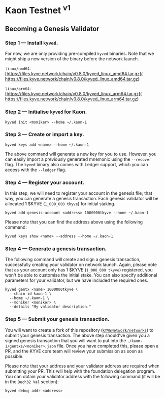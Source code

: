 # Kaon Testnet <sup>v1</sup>

## Becoming a Genesis Validator

### Step 1 — Install `kyved`.

For now, we are only providing pre-compiled `kyved` binaries. Note that we
might ship a new version of the binary before the network launch.

`linux/amd64`: [https://files.kyve.network/chain/v0.8.0/kyved_linux_amd64.tar.gz](
https://files.kyve.network/chain/v0.8.0/kyved_linux_amd64.tar.gz)

`linux/arm64`: [https://files.kyve.network/chain/v0.8.0/kyved_linux_arm64.tar.gz](
https://files.kyve.network/chain/v0.8.0/kyved_linux_arm64.tar.gz)

### Step 2 — Initialise `kyved` for Kaon.

```shell
kyved init <moniker> --home ~/.kaon-1
```

### Step 3 — Create or import a key.

```shell
kyved keys add <name> --home ~/.kaon-1
```

The above command will generate a new key for you to use. However, you can
easily import a previously generated mnemonic using the `--recover` flag. The
`kyved` binary also comes with Ledger support, which you can access with the
`--ledger` flag.

### Step 4 — Register your account.

In this step, we will need to register your account in the genesis file; that
way, you can generate a genesis transaction. Each genesis validator will be
allocated 1 $KYVE (`1_000_000 tkyve`) for initial staking.

```shell
kyved add-genesis-account <address> 1000000tkyve --home ~/.kaon-1
```

Please note that you can find the address above using the following command:

```shell
kyved keys show <name> --address --home ~/.kaon-1
```

### Step 4 — Generate a genesis transaction.

The following command will create and sign a genesis transaction, successfully
creating your validator on network launch. Again, please note that as your
account only has 1 $KYVE (`1_000_000 tkyve`) registered, you won't be able to
customise the initial stake. You can also specify additional parameters for
your validator, but we have included the required ones.

```shell
kyved gentx <name> 1000000tkyve \
  --chain-id kaon-1 \
  --home ~/.kaon-1 \
  --moniker <moniker> \
  --details "My validator description."
```

### Step 5 — Submit your genesis transaction.

You will want to create a fork of this repository
([`KYVENetwork/networks`](https://github.com/KYVENetwork/networks/fork)) to
submit your genesis transaction. The above step should've given you a signed
genesis transaction that you will want to put into the
`./kaon-1/gentxs/<moniker>.json` file. Once you have completed this, please
open a PR, and the KYVE core team will review your submission as soon as
possible.

Please note that your address and your validator address are required when
submitting your PR. This will help with the foundation delegation program. You
can obtain your validator address with the following command (it will be in the
`Bech32 Val` section):

```shell
kyved debug addr <address>
```
